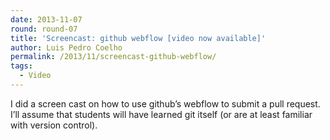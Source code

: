 ```yaml
---
date: 2013-11-07
round: round-07
title: 'Screencast: github webflow [video now available]'
author: Luis Pedro Coelho
permalink: /2013/11/screencast-github-webflow/
tags:
  - Video
---
```

I did a screen cast on how to use github&#8217;s webflow to submit a pull request. I&#8217;ll assume that students will have learned git itself (or are at least familiar with version control).
